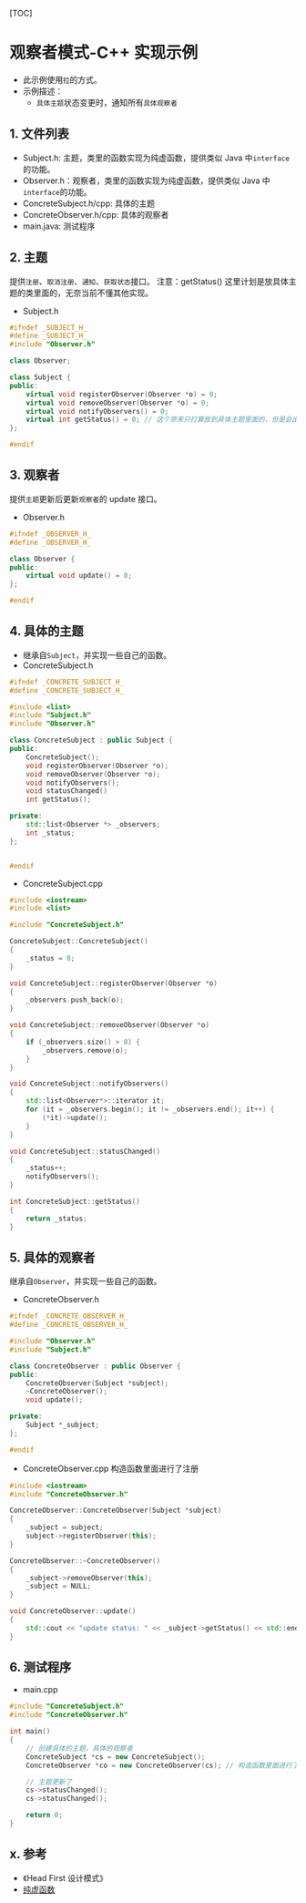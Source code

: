 [TOC]

# 观察者模式-C++ 实现示例
* 此示例使用`拉`的方式。
* 示例描述：
    * `具体主题`状态变更时，通知所有`具体观察者`
    
## 1. 文件列表
* Subject.h: 主题，类里的函数实现为纯虚函数，提供类似 Java 中`interface`的功能。
* Observer.h：观察者，类里的函数实现为纯虚函数，提供类似 Java 中`interface`的功能。
* ConcreteSubject.h/cpp: 具体的主题
* ConcreteObserver.h/cpp: 具体的观察者
* main.java: 测试程序

## 2. 主题
提供`注册`、`取消注册`、`通知`、`获取状态`接口。
注意：getStatus() 这里计划是放具体主题的类里面的，无奈当前不懂其他实现。

* Subject.h
```cpp
#ifndef _SUBJECT_H_
#define _SUBJECT_H_
#include "Observer.h"

class Observer;

class Subject {
public:
    virtual void registerObserver(Observer *o) = 0;
    virtual void removeObserver(Observer *o) = 0;
    virtual void notifyObservers() = 0;
    virtual int getStatus() = 0; // 这个原来只打算放到具体主题里面的，但是会出现具体观察者无法调用的情况
};

#endif
```

## 3. 观察者
提供`主题`更新后更新`观察者`的 update 接口。
* Observer.h
```cpp
#ifndef _OBSERVER_H_
#define _OBSERVER_H_

class Observer {
public:
    virtual void update() = 0;
};

#endif
```

## 4. 具体的主题
* 继承自`Subject`，并实现一些自己的函数。
* ConcreteSubject.h
```cpp
#ifndef _CONCRETE_SUBJECT_H_
#define _CONCRETE_SUBJECT_H_

#include <list>
#include "Subject.h"
#include "Observer.h"

class ConcreteSubject : public Subject {
public:
    ConcreteSubject();
    void registerObserver(Observer *o);
    void removeObserver(Observer *o);
    void notifyObservers();
    void statusChanged()
    int getStatus();

private:
    std::list<Observer *> _observers;
    int _status;
};


#endif
```

* ConcreteSubject.cpp
```cpp
#include <iostream>
#include <list>

#include "ConcreteSubject.h"

ConcreteSubject::ConcreteSubject()
{
    _status = 0;
}

void ConcreteSubject::registerObserver(Observer *o)
{
    _observers.push_back(o);
}

void ConcreteSubject::removeObserver(Observer *o)
{
    if (_observers.size() > 0) {
        _observers.remove(o);
    }
}

void ConcreteSubject::notifyObservers()
{
    std::list<Observer*>::iterator it;
    for (it = _observers.begin(); it != _observers.end(); it++) {
        (*it)->update();
    }
}

void ConcreteSubject::statusChanged()
{
    _status++;
    notifyObservers();
}

int ConcreteSubject::getStatus()
{
    return _status;
}

```

## 5. 具体的观察者
继承自`Observer`，并实现一些自己的函数。
* ConcreteObserver.h
```cpp
#ifndef _CONCRETE_OBSERVER_H_
#define _CONCRETE_OBSERVER_H_

#include "Observer.h"
#include "Subject.h"

class ConcreteObserver : public Observer {
public:
    ConcreteObserver(Subject *subject);
    ~ConcreteObserver();
    void update();

private:
    Subject *_subject;
};

#endif
```

* ConcreteObserver.cpp
构造函数里面进行了注册
```cpp
#include <iostream>
#include "ConcreteObserver.h"

ConcreteObserver::ConcreteObserver(Subject *subject)
{
    _subject = subject;
    subject->registerObserver(this);
}

ConcreteObserver::~ConcreteObserver()
{
    _subject->removeObserver(this);
    _subject = NULL;
}

void ConcreteObserver::update()
{
    std::cout << "update status: " << _subject->getStatus() << std::endl;
}

```

## 6. 测试程序
* main.cpp
```cpp
#include "ConcreteSubject.h"
#include "ConcreteObserver.h"

int main()
{
    // 创建具体的主题，具体的观察者
    ConcreteSubject *cs = new ConcreteSubject();
    ConcreteObserver *co = new ConcreteObserver(cs); // 构造函数里面进行了注册

    // 主题更新了
    cs->statusChanged();
    cs->statusChanged();

    return 0;
}
```


## x. 参考
* 《Head First 设计模式》
* [纯虚函数](https://harttle.land/2015/06/28/cpp-polymorphism.html)




